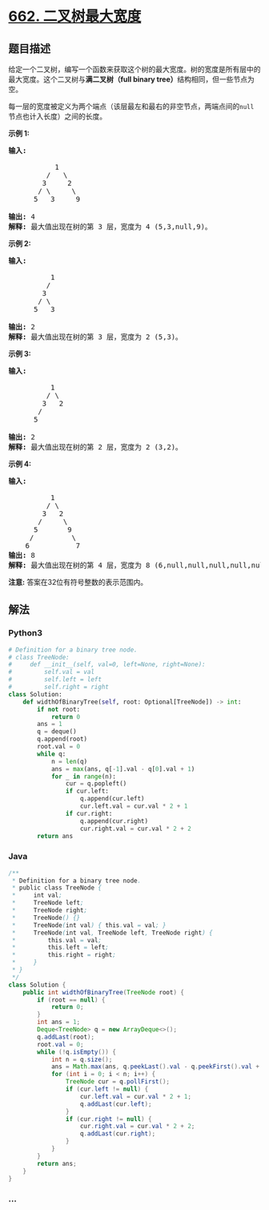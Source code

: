 # [662. 二叉树最大宽度](https://leetcode-cn.com/problems/maximum-width-of-binary-tree)



## 题目描述

<!-- 这里写题目描述 -->

<p>给定一个二叉树，编写一个函数来获取这个树的最大宽度。树的宽度是所有层中的最大宽度。这个二叉树与<strong>满二叉树（full binary tree）</strong>结构相同，但一些节点为空。</p>

<p>每一层的宽度被定义为两个端点（该层最左和最右的非空节点，两端点间的<code>null</code>节点也计入长度）之间的长度。</p>

<p><strong>示例 1:</strong></p>

<pre>
<strong>输入:</strong> 

           1
         /   \
        3     2
       / \     \  
      5   3     9 

<strong>输出:</strong> 4
<strong>解释:</strong> 最大值出现在树的第 3 层，宽度为 4 (5,3,null,9)。
</pre>

<p><strong>示例 2:</strong></p>

<pre>
<strong>输入:</strong> 

          1
         /  
        3    
       / \       
      5   3     

<strong>输出:</strong> 2
<strong>解释:</strong> 最大值出现在树的第 3 层，宽度为 2 (5,3)。
</pre>

<p><strong>示例&nbsp;3:</strong></p>

<pre>
<strong>输入:</strong> 

          1
         / \
        3   2 
       /        
      5      

<strong>输出:</strong> 2
<strong>解释:</strong> 最大值出现在树的第 2 层，宽度为 2 (3,2)。
</pre>

<p><strong>示例 4:</strong></p>

<pre>
<strong>输入:</strong> 

          1
         / \
        3   2
       /     \  
      5       9 
     /         \
    6           7
<strong>输出:</strong> 8
<strong>解释:</strong> 最大值出现在树的第 4 层，宽度为 8 (6,null,null,null,null,null,null,7)。
</pre>

<p><strong>注意:</strong> 答案在32位有符号整数的表示范围内。</p>


## 解法

<!-- 这里可写通用的实现逻辑 -->

<!-- tabs:start -->

### **Python3**

<!-- 这里可写当前语言的特殊实现逻辑 -->

```python
# Definition for a binary tree node.
# class TreeNode:
#     def __init__(self, val=0, left=None, right=None):
#         self.val = val
#         self.left = left
#         self.right = right
class Solution:
    def widthOfBinaryTree(self, root: Optional[TreeNode]) -> int:
        if not root:
            return 0
        ans = 1
        q = deque()
        q.append(root)
        root.val = 0
        while q:
            n = len(q)
            ans = max(ans, q[-1].val - q[0].val + 1)
            for _ in range(n):
                cur = q.popleft()
                if cur.left:
                    q.append(cur.left)
                    cur.left.val = cur.val * 2 + 1
                if cur.right:
                    q.append(cur.right)
                    cur.right.val = cur.val * 2 + 2
        return ans
```

### **Java**

<!-- 这里可写当前语言的特殊实现逻辑 -->

```java
/**
 * Definition for a binary tree node.
 * public class TreeNode {
 *     int val;
 *     TreeNode left;
 *     TreeNode right;
 *     TreeNode() {}
 *     TreeNode(int val) { this.val = val; }
 *     TreeNode(int val, TreeNode left, TreeNode right) {
 *         this.val = val;
 *         this.left = left;
 *         this.right = right;
 *     }
 * }
 */
class Solution {
    public int widthOfBinaryTree(TreeNode root) {
        if (root == null) {
            return 0;
        }
        int ans = 1;
        Deque<TreeNode> q = new ArrayDeque<>();
        q.addLast(root);
        root.val = 0;
        while (!q.isEmpty()) {
            int n = q.size();
            ans = Math.max(ans, q.peekLast().val - q.peekFirst().val + 1);
            for (int i = 0; i < n; i++) {
                TreeNode cur = q.pollFirst();
                if (cur.left != null) {
                    cur.left.val = cur.val * 2 + 1;
                    q.addLast(cur.left);
                }
                if (cur.right != null) {
                    cur.right.val = cur.val * 2 + 2;
                    q.addLast(cur.right);
                }
            } 
        }
        return ans;
    }
}
```

### **...**

```

```

<!-- tabs:end -->
